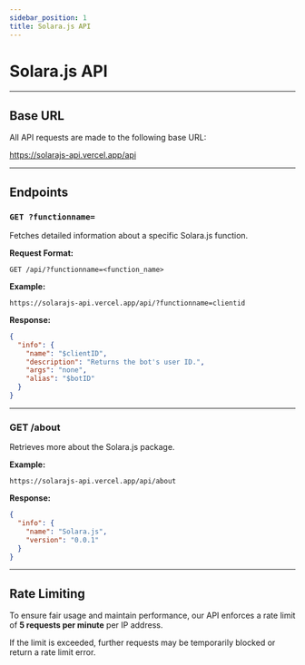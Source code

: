 ```yaml
---
sidebar_position: 1
title: Solara.js API
---
```


# Solara.js API

---

## Base URL

All API requests are made to the following base URL:

https://solarajs-api.vercel.app/api

---

## Endpoints

### `GET ?functionname=`

Fetches detailed information about a specific Solara.js function.

**Request Format:**

`GET /api/?functionname=<function_name>`

**Example:**

`https://solarajs-api.vercel.app/api/?functionname=clientid`

**Response:**
```json
{
  "info": {
    "name": "$clientID",
    "description": "Returns the bot's user ID.",
    "args": "none",
    "alias": "$botID"
  }
}
```
---

### GET /about

Retrieves more about the Solara.js package.

**Example:**

`https://solarajs-api.vercel.app/api/about`

**Response:**
```json
{
  "info": {
    "name": "Solara.js",
    "version": "0.0.1"
  }
}
```


---

## Rate Limiting

To ensure fair usage and maintain performance, our API enforces a rate limit of **5 requests per minute** per IP address.

If the limit is exceeded, further requests may be temporarily blocked or return a rate limit error.
